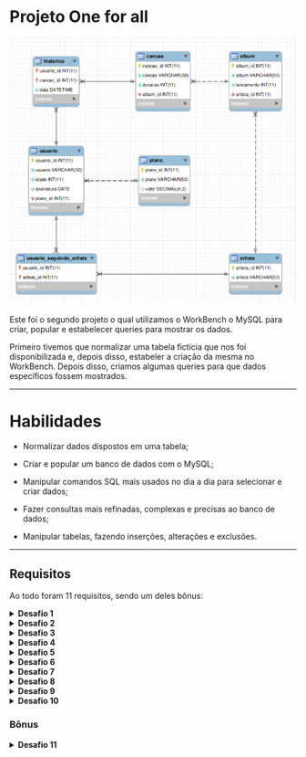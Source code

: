 # Projeto One for all

<img src="../../images/ONE_FOR_ALL.png" alt="Project-logo">

Este foi o segundo projeto o qual utilizamos o WorkBench o MySQL para criar, popular e estabelecer queries para mostrar os dados. 

Primeiro tivemos que normalizar uma tabela fictícia que nos foi disponibilizada e, depois disso, estabeler a criação da mesma no WorkBench. Depois disso, criamos algumas queries para que dados específicos fossem mostrados.

---

# Habilidades

- Normalizar dados dispostos em uma tabela;

- Criar e popular um banco de dados com o MySQL;

- Manipular comandos SQL mais usados no dia a dia para selecionar e criar dados;

- Fazer consultas mais refinadas, complexas e precisas ao banco de dados;

- Manipular tabelas, fazendo inserções, alterações e exclusões.

---

## Requisitos

Ao todo foram 11 requisitos, sendo um deles bônus:
  
  <details>
    <summary>
      <strong>Desafio 1</strong>
    </summary>

    1. Crie um banco com o nome de `SpotifyClone`;

    2. Providencie as queries necessárias para criar tabelas normalizadas que atendam aos requisitos descritos na seção anterior;

    3. Providencie as queries necessárias para popular as tabelas de acordo com os dados listados na seção anterior;

    4. Crie um arquivo de configurações `desafio1.json`, que mapeará em qual tabela e coluna se encontram as informações necessárias para a avaliação automatizada deste desafio. 
  </details>

  <details>
    <summary>
      <strong>Desafio 2</strong>
    </summary>

    1. A primeira coluna deve exibir a quantidade total de canções. Dê a essa coluna o alias "cancoes";

    2. A segunda coluna deve exibir a quantidade total de artistas e deverá ter o alias "artistas";

    3. A terceira coluna deve exibir a quantidade de álbuns e deverá ter o alias "albuns".
  </details>

  <details>
    <summary>
      <strong>Desafio 3</strong>
    </summary>

    1. A primeira coluna deve possuir o alias "usuario" e exibir o nome da pessoa usuária;

    2. A segunda coluna deve possuir o alias "qtde_musicas_ouvidas" e exibir a quantidade de músicas ouvida pela pessoa com base no seu histórico de reprodução;

    3. A terceira coluna deve possuir o alias "total_minutos" e exibir a soma dos minutos ouvidos pela pessoa usuária com base no seu histórico de reprodução.
  </details>

  <details>
    <summary>
      <strong>Desafio 4</strong>
    </summary>

    1. A primeira coluna deve possuir o alias "usuario" e exibir o nome da pessoa usuária;

    2. A segunda coluna deve ter o alias "condicao_usuario" e exibir se a pessoa usuária está ativa ou inativa.
  </details>

  <details>
    <summary>
      <strong>Desafio 5</strong>
    </summary>

    1. A primeira coluna deve possuir o alias "cancao" e exibir o nome da canção;

    2. A segunda coluna deve possuir o alias "reproducoes" e exibir a quantidade de pessoas que já escutaram a canção em questão.
  </details>

  <details>
    <summary>
      <strong>Desafio 6</strong>
    </summary>

    1. A primeira coluna deve ter o alias "faturamento_minimo" e exibir o menor valor de plano existente para uma pessoa usuária;

    2. A segunda coluna deve ter o alias "faturamento_maximo" e exibir o maior valor de plano existente para uma pessoa usuária;

    3. A terceira coluna deve ter o alias "faturamento_medio" e exibir o valor médio dos planos possuídos por pessoas usuárias até o momento;

    4. Por fim, a quarta coluna deve ter o alias "faturamento_total" e exibir o valor total obtido com os planos possuídos por pessoas usuárias.
  </details>

  <details>
    <summary>
      <strong>Desafio 7</strong>
    </summary>

    1. A primeira coluna deve exibir o nome da pessoa artista, com o alias "artista";

    2. A segunda coluna deve exibir o nome do álbum, com o alias "album";

    3. A terceira coluna deve exibir a quantidade de pessoas seguidoras que aquela pessoa artista possui e deve possuir o alias "seguidores".
  </details>

  <details>
    <summary>
      <strong>Desafio 8</strong>
    </summary>

    1. O nome da pessoa artista, com o alias "artista";

    2. O nome do álbum, com o alias "album".
  </details>

  <details>
    <summary>
      <strong>Desafio 9</strong>
    </summary>

    1. O valor da quantidade, com o alias "quantidade_musicas_no_historico".
  </details>

  <details>
    <summary>
      <strong>Desafio 10</strong>
    </summary>

    1. A primeira coluna deve exibir o nome da canção, com o alias "nome";

    2. A segunda coluna deve exibir a quantidade de pessoas que já escutaram aquela canção, com o alias "reproducoes";

    3. Seus resultados devem estar agrupados pelo nome da canção e ordenados em ordem alfabética.
  </details>

  ### Bônus

  <details>
    <summary>
      <strong>Desafio 11</strong>
    </summary>

    1. O nome da música em seu estado normal com o alias nome_musica;

    2. O nome da música atualizado com o alias novo_nome.
  </details>